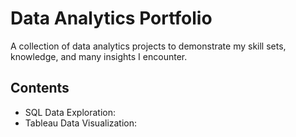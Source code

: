 # Data Analytics Portfolio

A collection of data analytics projects to demonstrate my skill sets, knowledge, and many insights I encounter.

## Contents
* SQL Data Exploration: 
* Tableau Data Visualization: 

